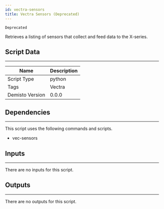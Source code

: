 ```yaml
---
id: vectra-sensors
title: Vectra Sensors (Deprecated)
---
```


`Deprecated`

Retrieves a listing of sensors that collect and feed data to the X-series.

## Script Data
---

| **Name** | **Description** |
| --- | --- |
| Script Type | python |
| Tags | Vectra |
| Demisto Version | 0.0.0 |

## Dependencies
---
This script uses the following commands and scripts.
* vec-sensors

## Inputs
---
There are no inputs for this script.

## Outputs
---
There are no outputs for this script.
